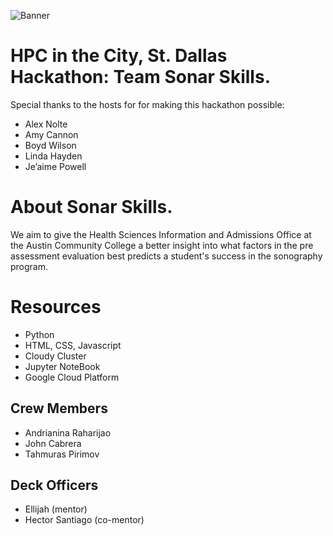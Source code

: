 
![Banner](https://user-images.githubusercontent.com/78986606/200210011-16495101-23d1-4b68-88c0-2217823992e2.jpg)


# HPC in the City, St. Dallas Hackathon: Team Sonar Skills.

Special thanks to the hosts for for making this hackathon possible: 
- Alex Nolte
- Amy Cannon 
- Boyd Wilson 
- Linda Hayden  
- Je’aime Powell 

# About Sonar Skills.

We aim to give the Health Sciences Information and Admissions Office at the Austin Community College a better insight into what factors in the pre assessment evaluation best predicts a student's success in the sonography program.

# Resources

- Python
- HTML, CSS, Javascript
- Cloudy Cluster
- Jupyter NoteBook
- Google Cloud Platform



## Crew Members
- Andrianina Raharijao
- John Cabrera 
- Tahmuras Pirimov

## Deck Officers
- Ellijah (mentor)
- Hector Santiago (co-mentor)


##
